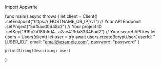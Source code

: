 import Appwrite

func main() async throws {
    let client = Client()
      .setEndpoint("https://[HOSTNAME_OR_IP]/v1") // Your API Endpoint
      .setProject("5df5acd0d48c2") // Your project ID
      .setKey("919c2d18fb5d4...a2ae413da83346ad2") // Your secret API key
    let users = Users(client)
    let user = try await users.createBcryptUser(
        userId: "[USER_ID]",
        email: "email@example.com",
        password: "password"
    )

    print(String(describing: user)
}
